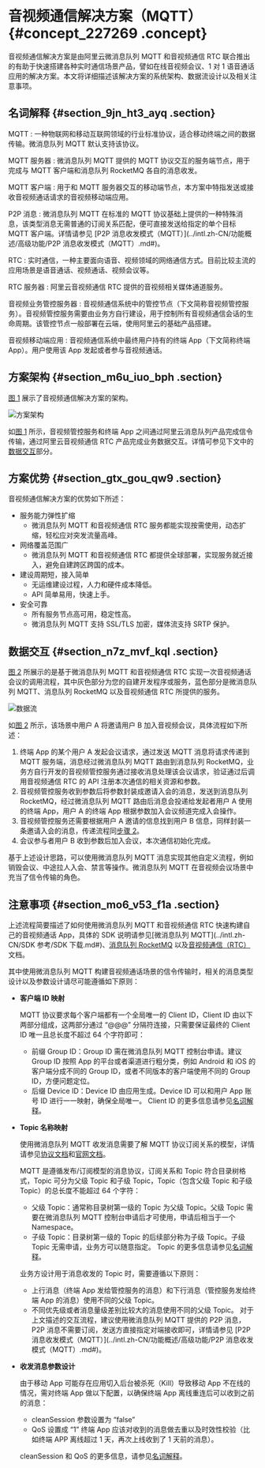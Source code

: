 # 音视频通信解决方案（MQTT） {#concept_227269 .concept}

音视频通信解决方案是由阿里云微消息队列 MQTT 和音视频通信 RTC 联合推出的有助于快速搭建各种实时通信场景产品，譬如在线音视频会议、1 对 1 语音通话应用的解决方案。本文将详细描述该解决方案的系统架构、数据流设计以及相关注意事项。

## 名词解释 {#section_9jn_ht3_ayq .section}

 MQTT
 :   一种物联网和移动互联网领域的行业标准协议，适合移动终端之间的数据传输。微消息队列 MQTT 默认支持该协议。

  MQTT 服务器
 :   微消息队列 MQTT 提供的 MQTT 协议交互的服务端节点，用于完成与 MQTT 客户端和消息队列 RocketMQ 各自的消息收发。

  MQTT 客户端
 :   用于和 MQTT 服务器交互的移动端节点，本方案中特指发送或接收音视频通话请求的音视频移动端应用。

  P2P 消息
 :   微消息队列 MQTT 在标准的 MQTT 协议基础上提供的一种特殊消息，该类型消息无需普通的订阅关系匹配，便可直接发送给指定的单个目标 MQTT 客户端。详情请参见 [P2P 消息收发模式（MQTT）](../intl.zh-CN/功能概述/高级功能/P2P 消息收发模式（MQTT）.md#)。

  RTC
 :   实时通信，一种主要面向语音、视频领域的网络通信方式。目前比较主流的应用场景是语音通话、视频通话、视频会议等。

  RTC 服务器
 :   阿里云音视频通信 RTC 提供的音视频相关媒体通道服务。

  音视频业务管控服务器
 :   音视频通信系统中的管控节点（下文简称音视频管控服务）。音视频管控服务需要由业务方自行建设，用于控制所有音视频通信会话的生命周期。该管控节点一般部署在云端，使用阿里云的基础产品搭建。

  音视频移动端应用
 :   音视频通信系统中最终用户持有的终端 App（下文简称终端 App）。用户使用该 App 发起或者参与音视频通话。

 ## 方案架构 {#section_m6u_iuo_bph .section}

[图 1](#fig_r2l_7kh_ppy) 展示了音视频通信解决方案的架构。

![](images/46570_zh-CN.png "方案架构")

如[图 1](#fig_r2l_7kh_ppy) 所示，音视频管控服务和终端 App 之间通过阿里云消息队列产品完成信令传输，通过阿里云音视频通信 RTC 产品完成业务数据交互。详情可参见下文中的[数据交互](#section_n7z_mvf_kql)部分。

## 方案优势 {#section_gtx_gou_qw9 .section}

音视频通信解决方案的优势如下所述：

-   服务能力弹性扩缩
    -   微消息队列 MQTT 和音视频通信 RTC 服务都能实现按需使用，动态扩缩，轻松应对突发流量高峰。
-   网络覆盖范围广
    -   微消息队列 MQTT 和音视频通信 RTC 都提供全球部署，实现服务就近接入，避免自建跨区跨国的成本。
-   建设周期短，接入简单
    -   无运维建设过程，人力和硬件成本降低。
    -   API 简单易用，快速上手。
-   安全可靠
    -   所有服务节点高可用，稳定性高。
    -   微消息队列 MQTT 支持 SSL/TLS 加密，媒体流支持 SRTP 保护。

## 数据交互 {#section_n7z_mvf_kql .section}

[图 2](#fig_a9b_5j3_c6u) 所展示的是基于微消息队列 MQTT 和音视频通信 RTC 实现一次音视频通话会议的调用流程，其中灰色部分为您的自建开发程序或服务，蓝色部分是微消息队列 MQTT、消息队列 RocketMQ 以及音视频通信 RTC 所提供的服务。

![](images/46571_zh-CN.png "数据流")

如[图 2](#fig_a9b_5j3_c6u) 所示，该场景中用户 A 将邀请用户 B 加入音视频会议，具体流程如下所述：

1.  终端 App 的某个用户 A 发起会议请求，通过发送 MQTT 消息将请求传递到 MQTT 服务端，消息经过微消息队列 MQTT 路由到消息队列 RocketMQ，业务方自行开发的音视频管控服务通过接收消息处理该会议请求，验证通过后调用音视频通信 RTC 的 API 注册本次通信的相关资源和参数。
2.  音视频管控服务收到参数后将参数封装成邀请入会的消息，发送到消息队列 RocketMQ，经过微消息队列 MQTT 路由后消息会投递给发起者用户 A 使用的终端 App，用户 A 的终端 App 根据参数加入会议频道完成入会操作。
3.  音视频管控服务还需要根据用户 A 邀请的信息找到用户 B 信息，同样封装一条邀请入会的消息，传递流程同[步骤 2](#li_0xz_bzt_y85)。
4.  会议参与者用户 B 收到参数后加入会议，本次通信初始化完成。

基于上述设计思路，可以使用微消息队列 MQTT 消息实现其他自定义流程，例如销毁会议、中途拉人入会、禁言等操作。微消息队列 MQTT 在音视频会议场景中充当了信令传输的角色。

## 注意事项 {#section_mo6_v53_f1a .section}

上述流程简要描述了如何使用微消息队列 MQTT 和音视频通信 RTC 快速构建自己的音视频通话 App，具体的 SDK 说明请参见[微消息队列 MQTT](../intl.zh-CN/SDK 参考/SDK 下载.md#)、[消息队列 RocketMQ](https://www.alibabacloud.com/help/zh/doc-detail/114448.htm) 以及[音视频通信（RTC）](../../../../../intl.zh-CN/SDK参考/SDK下载.md#) 文档。

其中使用微消息队列 MQTT 构建音视频通话场景的信令传输时，相关的消息类型设计以及参数设计请尽可能遵循如下原则：

-   **客户端 ID 映射**

    MQTT 协议要求每个客户端都有一个全局唯一的 Client ID，Client ID 由以下两部分组成，这两部分通过 “@@@” 分隔符连接，只需要保证最终的 Client ID 唯一且总长度不超过 64 个字符即可：

    -   前缀 Group ID：Group ID 需在微消息队列 MQTT 控制台申请。建议 Group ID 按照 App 的平台或者渠道进行粗分类，例如 Android 和 iOS 的客户端分成不同的 Group ID，或者不同版本的客户端使用不同的 Group ID，方便问题定位。
    -   后缀 Device ID：Device ID 由应用生成。Device ID 可以和用户 App 账号 ID 进行一一映射，确保全局唯一。
    Client ID 的更多信息请参见[名词解释](../intl.zh-CN/产品简介/名词解释.md#)。

-   **Topic 名称映射**

    使用微消息队列 MQTT 收发消息需要了解 MQTT 协议订阅关系的模型，详情请参见[协议文档](http://docs.oasis-open.org/mqtt/mqtt/v3.1.1/os/mqtt-v3.1.1-os.html)和[官网文档](https://help.aliyun.com/product/100973.html)。

    MQTT 是遵循发布/订阅模型的消息协议，订阅关系和 Topic 符合目录树格式，Topic 可分为父级 Topic 和子级 Topic，Topic（包含父级 Topic 和子级 Topic）的总长度不能超过 64 个字符：

    -   父级 Topic：通常称目录树第一级的 Topic 为父级 Topic。父级 Topic 需要在微消息队列 MQTT 控制台申请后才可使用，申请后相当于一个 Namespace。
    -   子级 Topic：目录树第一级的 Topic 的后续部分称为子级 Topic。子级 Topic 无需申请，业务方可以随意指定。
    Topic 的更多信息请参见[名词解释](../intl.zh-CN/产品简介/名词解释.md#)。

    业务方设计用于消息收发的 Topic 时，需要遵循以下原则：

    -   上行消息（终端 App 发给管控服务的消息）和下行消息（管控服务发给终端 App 的消息）使用不同的父级 Topic。
    -   不同优先级或者消息量级差别比较大的消息使用不同的父级 Topic。
    对于上文描述的交互流程，建议使用微消息队列 MQTT 提供的 P2P 消息，P2P 消息不需要订阅，发送方直接指定对端接收即可，详情请参见 [P2P 消息收发模式（MQTT）](../intl.zh-CN/功能概述/高级功能/P2P 消息收发模式（MQTT）.md#)。

-   **收发消息参数设计**

    由于移动 App 可能存在应用切入后台被杀死（Kill）导致移动 App 不在线的情况，需对终端 App 做以下配置，以确保终端 App 离线重连后可以收到之前的消息：

    -   cleanSession 参数设置为 “false”
    -   QoS 设置成 “1”
    终端 App 应该对收到的消息做去重以及时效性校验（比如终端 APP 离线超过 1 天，再次上线收到了 1 天前的消息）。

    cleanSession 和 QoS 的更多信息，请参见[名词解释](../intl.zh-CN/产品简介/名词解释.md#)。


